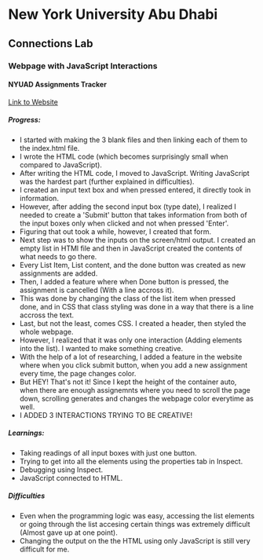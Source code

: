 # New York University Abu Dhabi
## Connections Lab
### Webpage with JavaScript Interactions
#### NYUAD Assignments Tracker

[Link to Website](https://basil-ahmed.github.io/ConnectionsLab/JavaScript_Interactions/)

##### Progress:

- I started with making the 3 blank files and then linking each of them to the index.html file.
- I wrote the HTML code (which becomes surprisingly small when compared to JavaScript).
- After writing the HTML code, I moved to JavaScript. Writing JavaScript was the hardest part (further explained in difficulties).
- I created an input text box and when pressed entered, it directly took in information. 
- However, after adding the second input box (type date), I realized I needed to create a 'Submit' button that takes information from both of the input boxes only when clicked and not when pressed 'Enter'. 
- Figuring that out took a while, however, I created that form.
- Next step was to show the inputs on the screen/html output. I created an empty list in HTMl file and then in JavaScript created the contents of what needs to go there.
- Every List Item, List content, and the done button was created as new assignments are added.
- Then, I added a feature where when Done button is pressed, the assignment is cancelled (With a line accross it).
- This was done by changing the class of the list item when pressed done, and in CSS that class styling was done in a way that there is a line accross the text.
- Last, but not the least, comes CSS. I created a header, then styled the whole webpage.
- However, I realized that it was only one interaction (Adding elements into the list). I wanted to make something creative.
- With the help of a lot of researching, I added a feature in the website where when you click submit button, when you add a new assignment every time, the page changes color.
- But HEY! That's not it! Since I kept the height of the container auto, when there are enough assignemnts where you need to scroll the page down, scrolling generates and changes the webpage color everytime as well.
- I ADDED 3 INTERACTIONS TRYING TO BE CREATIVE!

##### Learnings:

- Taking readings of all input boxes with just one button.
- Trying to get into all the elements using the properties tab in Inspect.
- Debugging using Inspect.
- JavaScript connected to HTML.

##### Difficulties

- Even when the programming logic was easy, accessing the list elements or going through the list accesing certain things was extremely difficult (Almost gave up at one point).
- Changing the output on the the HTML using only JavaScript is still very difficult for me.
